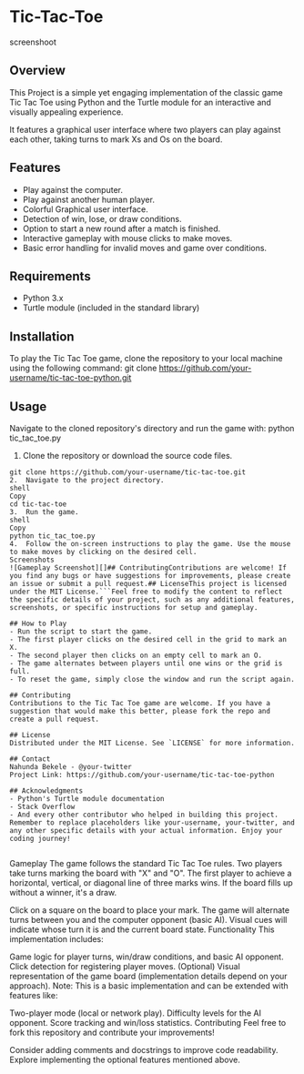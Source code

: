 # Tic-Tac-Toe

screenshoot

## Overview

This Project is a simple yet engaging implementation of the classic game Tic Tac Toe using Python and the Turtle module for an interactive and visually appealing experience.

It features a graphical user interface where two players can play against each other, taking turns to mark Xs and Os on the board.

## Features

- Play against the computer.
- Play against another human player.
- Colorful Graphical user interface.
- Detection of win, lose, or draw conditions.
- Option to start a new round after a match is finished.
- Interactive gameplay with mouse clicks to make moves.
- Basic error handling for invalid moves and game over conditions.

## Requirements

- Python 3.x
- Turtle module (included in the standard library)

## Installation
To play the Tic Tac Toe game, clone the repository to your local machine using the following command:
git clone https://github.com/your-username/tic-tac-toe-python.git

## Usage
Navigate to the cloned repository's directory and run the game with:
python tic_tac_toe.py

1. Clone the repository or download the source code files.

```shell
git clone https://github.com/your-username/tic-tac-toe.git
2.	Navigate to the project directory.
shell
Copy
cd tic-tac-toe
3.	Run the game.
shell
Copy
python tic_tac_toe.py
4.	Follow the on-screen instructions to play the game. Use the mouse to make moves by clicking on the desired cell.
Screenshots
![Gameplay Screenshot][]## ContributingContributions are welcome! If you find any bugs or have suggestions for improvements, please create an issue or submit a pull request.## LicenseThis project is licensed under the MIT License.```Feel free to modify the content to reflect the specific details of your project, such as any additional features, screenshots, or specific instructions for setup and gameplay.

## How to Play
- Run the script to start the game.
- The first player clicks on the desired cell in the grid to mark an X.
- The second player then clicks on an empty cell to mark an O.
- The game alternates between players until one wins or the grid is full.
- To reset the game, simply close the window and run the script again.

## Contributing
Contributions to the Tic Tac Toe game are welcome. If you have a suggestion that would make this better, please fork the repo and create a pull request.

## License
Distributed under the MIT License. See `LICENSE` for more information.

## Contact
Nahunda Bekele - @your-twitter
Project Link: https://github.com/your-username/tic-tac-toe-python

## Acknowledgments
- Python's Turtle module documentation
- Stack Overflow
- And every other contributor who helped in building this project.
Remember to replace placeholders like your-username, your-twitter, and any other specific details with your actual information. Enjoy your coding journey!


```
Gameplay
The game follows the standard Tic Tac Toe rules. Two players take turns marking the board with "X" and "O". The first player to achieve a horizontal, vertical, or diagonal line of three marks wins. If the board fills up without a winner, it's a draw.

Click on a square on the board to place your mark.
The game will alternate turns between you and the computer opponent (basic AI).
Visual cues will indicate whose turn it is and the current board state.
Functionality
This implementation includes:

Game logic for player turns, win/draw conditions, and basic AI opponent.
Click detection for registering player moves.
(Optional) Visual representation of the game board (implementation details depend on your approach).
Note: This is a basic implementation and can be extended with features like:

Two-player mode (local or network play).
Difficulty levels for the AI opponent.
Score tracking and win/loss statistics.
Contributing
Feel free to fork this repository and contribute your improvements!

Consider adding comments and docstrings to improve code readability.
Explore implementing the optional features mentioned above.
